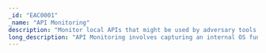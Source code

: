 ```yaml
---
_id: "EAC0001"
_name: "API Monitoring"
description: "Monitor local APIs that might be used by adversary tools and activity."
long_description: "API Monitoring involves capturing an internal OS function for its usage, accompanying arguments, and result. When a defender captures this information, the data gathered can be analyzed to gain insights into the activity of an adversary at a level deeper than normal system activity monitoring. This type of monitoring can also be used to produce high-fidelity detections. For example, the defender can trace activity through WinSock TCP API functions to view potentially malicious network events or trace usage of the Win32 DeleteFile() function to log all attempts at deleting a given file."
---
```

